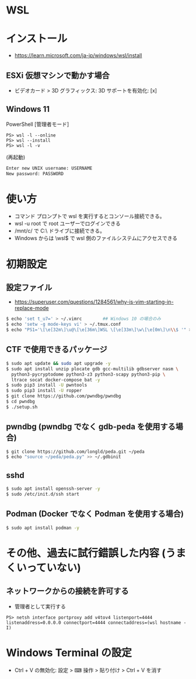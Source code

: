# WSL
# インストール
- https://learn.microsoft.com/ja-jp/windows/wsl/install
## ESXi 仮想マシンで動かす場合
- ビデオカード > 3D グラフィックス: 3D サポートを有効化: [x]
## Windows 11
PowerShell \[管理者モード]
```pwsh
PS> wsl -l --online
PS> wsl --install
PS> wsl -l -v
```
(再起動)
```bash
Enter new UNIX username: USERNAME
New password: PASSWORD
```
# 使い方
- コマンド プロンプトで wsl を実行するとコンソール接続できる。
- wsl -u root で root ユーザーでログインできる
- /mnt/c/ で C:\ ドライブに接続できる。
- Windows からは \\wsl$ で wsl 側のファイルシステムにアクセスできる

# 初期設定
## 設定ファイル
- https://superuser.com/questions/1284561/why-is-vim-starting-in-replace-mode

```bash
$ echo 'set t_u7=' > ~/.vimrc        ## Windows 10 の場合のみ
$ echo 'setw -g mode-keys vi' > ~/.tmux.conf
$ echo "PS1='\[\e[32m\]\u@\[\e[36m\]WSL \[\e[33m\]\w\[\e[0m\]\n\\$ '" >>~/.bash_profile
```
## CTF で使用できるパッケージ
```bash
$ sudo apt update && sudo apt upgrade -y
$ sudo apt install unzip plocate gdb gcc-multilib gdbserver nasm \
  python3-pycryptodome python3-z3 python3-scapy python3-pip \
  ltrace socat docker-compose bat -y
$ sudo pip3 install -U pwntools
$ sudo pip3 install -U ropper
$ git clone https://github.com/pwndbg/pwndbg
$ cd pwndbg
$ ./setup.sh
```
## pwndbg (pwndbg でなく gdb-peda を使用する場合)
```bash
$ git clone https://github.com/longld/peda.git ~/peda
$ echo "source ~/peda/peda.py" >> ~/.gdbinit
```
## sshd
```bash
$ sudo apt install openssh-server -y
$ sudo /etc/init.d/ssh start
```
## Podman (Docker でなく Podman を使用する場合)
```bash
$ sudo apt install podman -y
```
# その他、過去に試行錯誤した内容 (うまくいっていない)
## ネットワークからの接続を許可する
- 管理者として実行する
```pwsh
PS> netsh interface portproxy add v4tov4 listenport=4444 listenaddress=0.0.0.0 connectport=4444 connectaddress=(wsl hostname -I)
```

# Windows Terminal の設定
- Ctrl + V の無効化: 設定 > ⌨ 操作 > 貼り付け > Ctrl + V を消す
